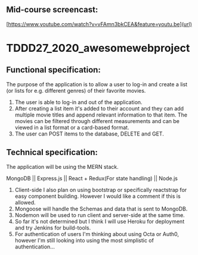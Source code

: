 Mid-course screencast:
------------------------------
[https://www.youtube.com/watch?v=vFAmn3bkCEA&feature=youtu.be](url)



# TDDD27_2020_awesomewebproject

Functional specification:
-----------------------------
The purpose of the application is to allow a user to log-in and create a list (or lists for e.g. different genres)
of their favorite movies.
1. The user is able to log-in and out of the application.
2. After creating a list item it's added to their account and 
they can add multiple movie titles and append relevant information
to that item. The movies can be filtered through different measurements
and can be viewed in a list format or a card-based format.
3. The user can POST items to the database, DELETE and GET.

Technical specification:
-----------------------------
The application will be using the MERN stack.

MongoDB ||
Express.js ||
React + Redux(For state handling) ||
Node.js

1. Client-side I also plan on using bootstrap or specifically reactstrap for easy
component building. However I would like a comment if this is allowed.
2. Mongoose will handle the Schemas and data that is sent to MongoDB.
3. Nodemon will be used to run client and server-side at the same time. 
4. So far it's not determined but I think I will use Heroku for deployment and 
try Jenkins for build-tools.
5. For authentication of users I'm thinking about using Octa or Auth0, however
I'm still looking into using the most simplistic of authentication...

